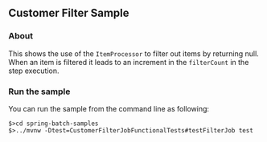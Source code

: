 ## Customer Filter Sample

### About

This shows the use of the `ItemProcessor` to filter out items by
returning null.  When an item is filtered it leads to an increment
in the `filterCount` in the step execution.

### Run the sample

You can run the sample from the command line as following:

```
$>cd spring-batch-samples
$>../mvnw -Dtest=CustomerFilterJobFunctionalTests#testFilterJob test
```